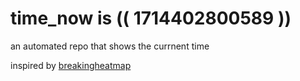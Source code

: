 # time_now is (( 1714402800589 ))

an automated repo that shows the currnent time

inspired by [breakingheatmap](https://github.com/breakingheatmap/breakingheatmap)